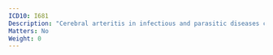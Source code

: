 ```yaml
---
ICD10: I681
Description: "Cerebral arteritis in infectious and parasitic diseases classified elsewhere"
Matters: No
Weight: 0
---
```

